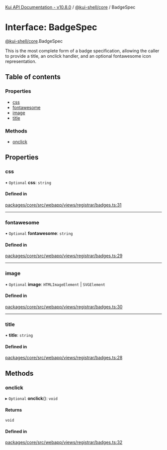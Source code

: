 [Kui API Documentation - v10.8.0](../README.md) / [@kui-shell/core](../modules/kui_shell_core.md) / BadgeSpec

# Interface: BadgeSpec

[@kui-shell/core](../modules/kui_shell_core.md).BadgeSpec

This is the most complete form of a badge specification, allowing
the caller to provide a title, an onclick handler, and an optional
fontawesome icon representation.

## Table of contents

### Properties

- [css](kui_shell_core.BadgeSpec.md#css)
- [fontawesome](kui_shell_core.BadgeSpec.md#fontawesome)
- [image](kui_shell_core.BadgeSpec.md#image)
- [title](kui_shell_core.BadgeSpec.md#title)

### Methods

- [onclick](kui_shell_core.BadgeSpec.md#onclick)

## Properties

### css

• `Optional` **css**: `string`

#### Defined in

[packages/core/src/webapp/views/registrar/badges.ts:31](https://github.com/kubernetes-sigs/kui/blob/kui/packages/core/src/webapp/views/registrar/badges.ts#L31)

---

### fontawesome

• `Optional` **fontawesome**: `string`

#### Defined in

[packages/core/src/webapp/views/registrar/badges.ts:29](https://github.com/kubernetes-sigs/kui/blob/kui/packages/core/src/webapp/views/registrar/badges.ts#L29)

---

### image

• `Optional` **image**: `HTMLImageElement` \| `SVGElement`

#### Defined in

[packages/core/src/webapp/views/registrar/badges.ts:30](https://github.com/kubernetes-sigs/kui/blob/kui/packages/core/src/webapp/views/registrar/badges.ts#L30)

---

### title

• **title**: `string`

#### Defined in

[packages/core/src/webapp/views/registrar/badges.ts:28](https://github.com/kubernetes-sigs/kui/blob/kui/packages/core/src/webapp/views/registrar/badges.ts#L28)

## Methods

### onclick

▸ `Optional` **onclick**(): `void`

#### Returns

`void`

#### Defined in

[packages/core/src/webapp/views/registrar/badges.ts:32](https://github.com/kubernetes-sigs/kui/blob/kui/packages/core/src/webapp/views/registrar/badges.ts#L32)
